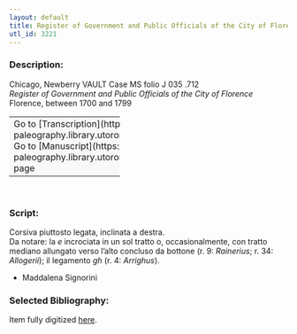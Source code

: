 ```yaml
---
layout: default
title: Register of Government and Public Officials of the City of Florence
utl_id: 3221
---
```


### Description:

Chicago, Newberry VAULT Case MS folio J 035 .712<br>
_Register of Government and Public Officials of the City of Florence_<br>
Florence, between 1700 and 1799

<table border="0.5" cellpadding="1" cellspacing="1" style="width: 200px; background-color:#F8F8F8;"><tbody><tr><td>Go to [Transcription](https://italian-paleography.library.utoronto.ca/content/transcript_IP_051)<br>
Go to [Manuscript](https://italian-paleography.library.utoronto.ca/islandora/object/italianpaleography%3AIP_051) page</td></tr></tbody></table> 

### Script:

Corsiva piuttosto legata, inclinata a destra.<br>
Da notare: la _e_ incrociata in un sol tratto o, occasionalmente, con tratto mediano allungato verso l’alto concluso da bottone (r. 9: _Rainerius_; r. 34: _Allogerii_); il legamento _gh_ (r. 4: _Arrighus_).<br>
- Maddalena Signorini

### Selected Bibliography:

Item fully digitized [here](http://digcoll.newberry.org/#/item/ia-case_ms_j035_712).

